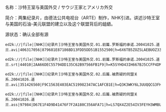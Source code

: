 名称：沙特王室与美国外交 / サウジ王家とアメリカ外交

简介：两集纪录片，由德法公共电视台（ARTE）制作，NHK引进。讲述沙特王室与美国的石油-美元联盟的建立以及这个联盟背后的龃龉。

源状态：确认全部有源
```
ed2k://|file|[NHK][纪录片]沙特王室与美国外交.01.前篇.罗斯福的承诺.20041025.道兰.avi|406317056|879681E87186BD13FDD5DD51B1552500|h=6X6TB5ZOZSLAEBUOZ33AUBN7PFRVINIS|/

ed2k://|file|[NHK][纪录片]沙特王室与美国外交.01.前篇.罗斯福的承诺.20041025.道兰.srt|44010|2AA66DEC55794DD135C62B97566FB1F9|h=K5SYHO43IH667BJ5CCFP4DMFYOOKGTDU|/

ed2k://|file|[NHK][纪录片]沙特王室与美国外交.02.后篇.被质疑的同盟关系.20041026.道兰.avi|351426560|F9C1563E403EAC519982347AC1AFCB1E|h=Q3K3WKY6L3UUQQCG3FHQTWIZ34ZGUEBW|/

ed2k://|file|[NHK][纪录片]沙特王室与美国外交.02.后篇.被质疑的同盟关系.20041026.道兰.ass|97984|D67E1F4D9D41476F7F2A180C356AFA71|h=LS7QX4Z2E54IV3FEYH3WMBUGJVUNWI6G|/
```
